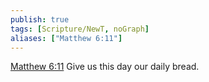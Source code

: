 ```yaml
---
publish: true
tags: [Scripture/NewT, noGraph]
aliases: ["Matthew 6:11"]
---
```

[Matthew 6:11](https://churchofjesuschrist.org/study/scriptures/nt/matt/6?lang=eng&id=p11#p11) Give us this day our daily bread.

